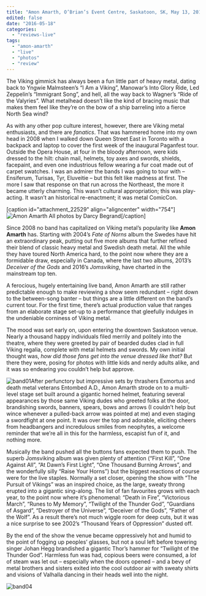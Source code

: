 ```yaml
---
title: "Amon Amarth, O’Brian’s Event Centre, Saskatoon, SK, May 13, 2016"
edited: false
date: "2016-05-18"
categories:
  - "reviews-live"
tags:
  - "amon-amarth"
  - "live"
  - "photos"
  - "review"
---
```


The Viking gimmick has always been a fun little part of heavy metal, dating back to Yngwie Malmsteen’s “I Am a Viking”, Manowar’s Into Glory Ride, Led Zeppelin’s “Immigrant Song”, and hell, all the way back to Wagner’s “Ride of the Valyries”. What metalhead doesn’t like the kind of bracing music that makes them feel like they’re on the bow of a ship barreling into a fierce North Sea wind?

As with any other pop culture interest, however, there are Viking metal enthusiasts, and there are _fanatics_. That was hammered home into my own head in 2008 when I walked down Queen Street East in Toronto with a backpack and laptop to cover the first week of the inaugural Paganfest tour. Outside the Opera House, at four in the bloody afternoon, were kids dressed to the hilt: chain mail, helmets, toy axes and swords, shields, facepaint, and even one industrious fellow wearing a fur coat made out of carpet swatches. I was an admirer the bands I was going to tour with – Ensiferum, Turisas, Tyr, Eluveitie – but this felt like madness at first. The more I saw that response on that run across the Northeast, the more it became utterly charming. This wasn’t cultural appropriation; this was play-acting. It wasn’t an historical re-enactment; it was metal ComicCon.

\[caption id="attachment\_22529" align="aligncenter" width="754"\]![Amon Amarth](https://hellbound.ca/wp-content/uploads/2016/05/band02.jpg) All photos by Darcy Begrand\[/caption\]

Since 2008 no band has capitalized on Viking metal’s popularity like **Amon Amarth** has. Starting with 2004’s _Fate of Norns_ album the Swedes have hit an extraordinary peak, putting out five more albums that further refined their blend of classic heavy metal and Swedish death metal. All the while they have toured North America hard, to the point now where they are a formidable draw, especially in Canada, where the last two albums, 2013’s _Deceiver of the Gods_ and 2016’s _Jomsviking_, have charted in the mainstream top ten.

A ferocious, hugely entertaining live band, Amon Amarth are still rather predictable enough to make reviewing a show seem redundant – right down to the between-song banter – but things are a little different on the band’s current tour. For the first time, there’s actual production value that ranges from an elaborate stage set-up to a performance that gleefully indulges in the undeniable corniness of Viking metal.

The mood was set early on, upon entering the downtown Saskatoon venue. Nearly a thousand happy individuals filed merrily and politely into the theatre, where they were greeted by pair of bearded dudes clad in full Viking regalia, complete with metal helmets and swords. My own initial thought was, _how did those fans get into the venue dressed like that?_ But there they were, posing for photos with little kids and nerdy adults alike, and it was so endearing you couldn’t help but approve.

![band01](https://hellbound.ca/wp-content/uploads/2016/05/band01.jpg)After perfunctory but impressive sets by thrashers Exmortus and death metal veterans Entombed A.D., Amon Amarth strode on to a multi-level stage set built around a gigantic horned helmet, featuring several appearances by those same Viking dudes who greeted folks at the door, brandishing swords, banners, spears, bows and arrows (I couldn’t help but wince whenever a pulled-back arrow was pointed at me) and even staging a swordfight at one point. It was over the top and adorable, eliciting cheers from headbangers and incredulous smiles from neophytes, a welcome reminder that we’re all in this for the harmless, escapist fun of it, and nothing more.

Musically the band pushed all the buttons fans expected them to push. The superb Jomsviking album was given plenty of attention (“First Kill”, “One Against All”, “At Dawn’s First Light”, “One Thousand Burning Arrows”, and the wonderfully silly “Raise Your Horns”) but the biggest reactions of course were for the live staples. Normally a set closer, opening the show with “The Pursuit of Vikings” was an inspired choice, as the large, sweaty throng erupted into a gigantic sing-along. The list of fan favourites grows with each year, to the point now where it’s phenomenal: “Death in Fire”, “Victorious March”, “Runes to My Memory”, “Twilight of the Thunder God”, “Guardians of Asgard”, “Destroyer of the Universe”, “Deceiver of the Gods”, “Father of the Wolf”. As a result there’s not much wiggle room for deep cuts, but it was a nice surprise to see 2002’s “Thousand Years of Oppression” dusted off.

By the end of the show the venue became oppressively hot and humid to the point of fogging up peoples’ glasses, but not a soul left before towering singer Johan Hegg brandished a gigantic Thor’s hammer for “Twilight of the Thunder God”. Harmless fun was had, copious beers were consumed, a _lot_ of steam was let out – especially when the doors opened – and a bevy of metal brothers and sisters exited into the cool outdoor air with sweaty shirts and visions of Valhalla dancing in their heads well into the night.

![band04](https://hellbound.ca/wp-content/uploads/2016/05/band04.jpg)
